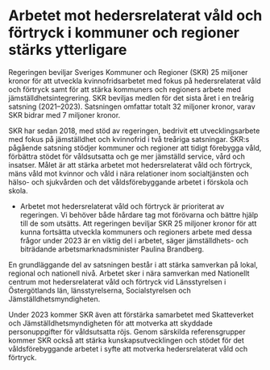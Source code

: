 # Arbetet mot hedersrelaterat våld och förtryck i kommuner och regioner stärks ytterligare

Regeringen beviljar Sveriges Kommuner och Regioner (SKR) 25 miljoner kronor för att utveckla kvinnofridsarbetet med fokus på hedersrelaterat våld och förtryck samt för att stärka kommuners och regioners arbete med jämställdhetsintegrering. SKR beviljas medlen för det sista året i en treårig satsning (2021–2023). Satsningen omfattar totalt 32 miljoner kronor, varav SKR bidrar med 7 miljoner kronor.

SKR har sedan 2018, med stöd av regeringen, bedrivit ett utvecklingsarbete med fokus på jämställdhet och kvinnofrid i två treåriga satsningar. SKR:s pågående satsning stödjer kommuner och regioner att tidigt förebygga våld, förbättra stödet för våldsutsatta och ge mer jämställd service, vård och insatser. Målet är att stärka arbetet mot hedersrelaterat våld och förtryck, mäns våld mot kvinnor och våld i nära relationer inom socialtjänsten och hälso- och sjukvården och det våldsförebyggande arbetet i förskola och skola.

- Arbetet mot hedersrelaterat våld och förtryck är prioriterat av regeringen. Vi behöver både hårdare tag mot förövarna och bättre hjälp till de som utsätts. Att regeringen beviljar SKR 25 miljoner kronor för att kunna fortsätta utveckla kommuners och regioners arbete med dessa frågor under 2023 är en viktig del i arbetet, säger jämställdhets- och biträdande arbetsmarknadsminister Paulina Brandberg.

En grundläggande del av satsningen består i att stärka samverkan på lokal, regional och nationell nivå. Arbetet sker i nära samverkan med Nationellt centrum mot hedersrelaterat våld och förtryck vid Länsstyrelsen i Östergötlands län, länsstyrelserna, Socialstyrelsen och Jämställdhetsmyndigheten.

Under 2023 kommer SKR även att förstärka samarbetet med Skatteverket och Jämställdhetsmyndigheten för att motverka att skyddade personuppgifter för våldsutsatta röjs. Genom särskilda referensgrupper kommer SKR också att stärka kunskapsutvecklingen och stödet för det våldsförebyggande arbetet i syfte att motverka hedersrelaterat våld och förtryck.
